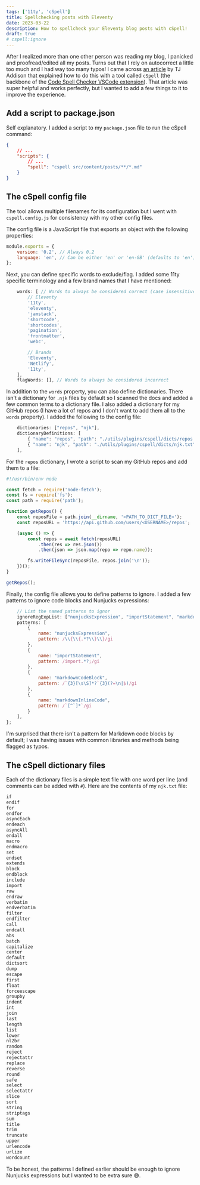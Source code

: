 ```yaml
---
tags: ['11ty', 'cSpell']
title: Spellchecking posts with Eleventy
date: 2023-03-22
description: How to spellcheck your Eleventy blog posts with cSpell!
draft: true
# cspell:ignore
---
```


After I realized more than one other person was reading my blog, I panicked and proofread/edited all my posts. Turns out that I rely on autocorrect a little too much and I had way too many typos! I came across [an article](https://tjaddison.com/blog/2021/02/spell-checking-your-markdown-blog-posts-with-cspell/) by TJ Addison that explained how to do this with a tool called `cSpell` (the backbone of the [Code Spell Checker VSCode extension](https://marketplace.visualstudio.com/items?itemName=streetsidesoftware.code-spell-checker)). That article was super helpful and works perfectly, but I wanted to add a few things to it to improve the experience.

## Add a script to package.json

Self explanatory. I added a script to my `package.json` file to run the cSpell command:

```json
{
    // ...
    "scripts": {
        // ...
        "spell": "cspell src/content/posts/**/*.md"
    }
}
```

## The cSpell config file

The tool allows multiple filenames for its configuration but I went with `cspell.config.js` for consistency with my other config files.

The config file is a JavaScript file that exports an object with the following properties:
```js
module.exports = {
    version: '0.2', // Always 0.2
    language: 'en', // Can be either 'en' or 'en-GB' (defaults to 'en')
};
```

Next, you can define specific words to exclude/flag. I added some 11ty specific terminology and a few brand names that I have mentioned:

```js
    words: [ // Words to always be considered correct (case insensitive)
        // Eleventy
        '11ty',
        'eleventy',
        'jamstack',
        'shortcode',
        'shortcodes',
        'pagination',
        'frontmatter',
        'webc',

        // Brands
        'Eleventy',
        'Netlify',
        '11ty',
    ],
    flagWords: [], // Words to always be considered incorrect
```

In addition to the `words` property, you can also define dictionaries. There isn't a dictionary for `.njk` files by default so I scanned the docs and added a few common terms to a dictionary file. I also added a dictionary for my GitHub repos (I have a lot of repos and I don't want to add them all to the `words` property). I added the following to the config file:
```js
    dictionaries: ["repos", "njk"],
    dictionaryDefinitions: [
        { "name": "repos", "path": "./utils/plugins/cspell/dicts/repos.txt" },
        { "name": "njk", "path": "./utils/plugins/cspell/dicts/njk.txt" },
    ],
```
For the `repos` dictionary, I wrote a script to scan my GitHub repos and add them to a file:
```js
#!/usr/bin/env node

const fetch = require('node-fetch');
const fs = require('fs');
const path = require('path');

function getRepos() {
    const reposFile = path.join(__dirname, '<PATH_TO_DICT_FILE>');
    const reposURL = 'https://api.github.com/users/<USERNAME>/repos';

    (async () => {
        const repos = await fetch(reposURL)
            .then(res => res.json())
            .then(json => json.map(repo => repo.name));

        fs.writeFileSync(reposFile, repos.join('\n'));
    })();
}

getRepos();
```

Finally, the config file allows you to define patterns to ignore. I added a few patterns to ignore code blocks and Nunjucks expressions:

```js
    // List the named patterns to ignor
    ignoreRegExpList: ["nunjucksExpression", "importStatement", "markdownCodeBlock", "markdownInlineCode"],
    patterns: [
        {
            name: "nunjucksExpression",
            pattern: /\\{\\{.*?\\}\\}/gi
        },
        {
            name: "importStatement",
            pattern: /import.*?;/gi
        },
        {
            name: "markdownCodeBlock",
            pattern: /`{3}[\s\S]*?`{3}(?=\n|$)/gi
        },
        {
            name: "markdownInlineCode",
            pattern: /`[^`]*`/gi
        }
    ],
};
```

I'm surprised that there isn't a pattern for Markdown code blocks by default; I was having issues with common libraries and methods being flagged as typos.

## The cSpell dictionary files

Each of the dictionary files is a simple text file with one word per line (and comments can be added with `#`).
Here are the contents of my `njk.txt` file:
```txt
if
endif
for
endfor
asyncEach
endeach
asyncAll
endall
macro
endmacro
set
endset
extends
block
endblock
include
import
raw
endraw
verbatim
endverbatim
filter
endfilter
call
endcall
abs
batch
capitalize
center
default
dictsort
dump
escape
first
float
forceescape
groupby
indent
int
join
last
length
list
lower
nl2br
random
reject
rejectattr
replace
reverse
round
safe
select
selectattr
slice
sort
string
striptags
sum
title
trim
truncate
upper
urlencode
urlize
wordcount
```

To be honest, the patterns I defined earlier should be enough to ignore Nunjucks expressions but I wanted to be extra sure :sweat_smile:.